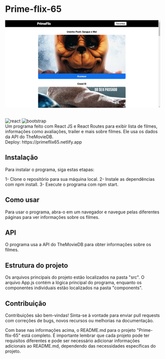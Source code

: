 # Prime-flix-65
<img src="./src/assets/Readme.png"/><br>
<div style="display: inline_block"><br/>
    <img alt="react" src="https://img.shields.io/badge/React-20232A?style=for-the-badge&logo=react&logoColor=61DAFB"/>
    <img alt="bootstrap" src="https://img.shields.io/badge/Bootstrap-563D7C?style=for-the-badge&logo=bootstrap&logoColor=white"/>
</div>
Um programa feito com React JS e React Routes para exibir lista de filmes, informações como avaliações, trailer e mais sobre filmes. Ele usa os dados da API do TheMovieDB.
<br>
Deploy: https://primeflix65.netlify.app

## Instalação
Para instalar o programa, siga estas etapas:

1- Clone o repositório para sua máquina local.
2- Instale as dependências com npm install.
3- Execute o programa com npm start.

## Como usar
Para usar o programa, abra-o em um navegador e navegue pelas diferentes páginas para ver informações sobre os filmes.

## API
O programa usa a API do TheMovieDB para obter informações sobre os filmes.

## Estrutura do projeto
Os arquivos principais do projeto estão localizados na pasta "src". O arquivo App.js contém a lógica principal do programa, enquanto os componentes individuais estão localizados na pasta "components".

## Contribuição
Contribuições são bem-vindas! Sinta-se à vontade para enviar pull requests com correções de bugs, novos recursos ou melhorias na documentação.

Com base nas informações acima, o README.md para o projeto "Prime-flix-65" está completo. É importante lembrar que cada projeto pode ter requisitos diferentes e pode ser necessário adicionar informações adicionais ao README.md, dependendo das necessidades específicas do projeto.
